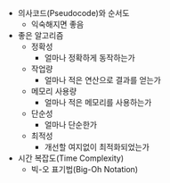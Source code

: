 - 의사코드(Pseudocode)와 순서도
    - 익숙해지면 좋음
- 좋은 알고리즘
    - 정확성
        - 얼마나 정확하게 동작하는가
    - 작업량
        - 얼마나 적은 연산으로 결과를 얻는가
    - 메모리 사용량
        - 얼마나 적은 메모리를 사용하는가
    - 단순성
        - 얼마나 단순한가
    - 최적성
        - 개선할 여지없이 최적화되었는가
- 시간 복잡도(Time Complexity)
    - 빅-오 표기법(Big-Oh Notation)